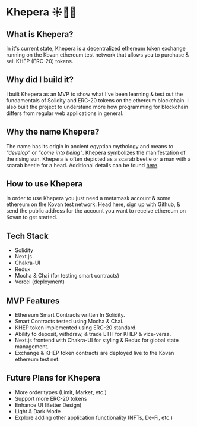 # Khepera ☀️🐞💸

## What is Khepera?

In it's current state, Khepera is a decentralized ethereum token exchange running on the Kovan ethereum test network that allows you to purchase & sell KHEP (ERC-20) tokens.

## Why did I build it?

I built Khepera as an MVP to show what I've been learning & test out the fundamentals of Solidity and ERC-20 tokens on the ethereum blockchain. I also built the project to understand more how programming for blockchain differs from regular web applications in general.

## Why the name Khepera?

The name has its origin in ancient egyptian mythology and means to *"develop"* or *"come into being"*. Khepera symbolizes the manifestation of the rising sun. Khepera is often depicted as a scarab beetle or a man with a scarab beetle for a head. Additional details can be found [here](<https://en.wikipedia.org/wiki/Khepri#:~:text=Khepri%20(Egyptian%3A%20%E1%B8%ABprj%2C%20also,and%20the%20renewal%20of%20life>).

## How to use Khepera

In order to use Khepera you just need a metamask account & some ethereum on the Kovan test network. Head [here](https://gitter.im/kovan-testnet/faucet), sign up with Github, & send the public address for the account you want to receive ethereum on Kovan to get started.

## Tech Stack

- Solidity
- Next.js
- Chakra-UI
- Redux
- Mocha & Chai (for testing smart contracts)
- Vercel (deployment)

## MVP Features

- Ethereum Smart Contracts written In Solidity.
- Smart Contracts tested using Mocha & Chai.
- KHEP token implemented using ERC-20 standard.
- Ability to deposit, withdraw, & trade ETH for KHEP & vice-versa.
- Next.js frontend with Chakra-UI for styling & Redux for global state management.
- Exchange & KHEP token contracts are deployed live to the Kovan ethereum test net.

## Future Plans for Khepera

- More order types (Limit, Market, etc.)
- Support more ERC-20 tokens
- Enhance UI (Better Design)
- Light & Dark Mode
- Explore adding other application functionality (NFTs, De-Fi, etc.)

